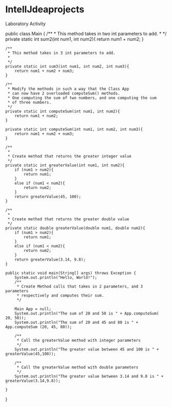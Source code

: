 # IntellJdeaprojects
Laboratory Activity

public class Main {
    /**
     * This method takes in two int parameters to add.
     *
     */
    private static int sum2(int num1, int num2){
        return num1 + num2;
    }

    /**
     * This method takes in 3 int parameters to add.
     *
     */
    private static int sum3(int num1, int num2, int num3){
        return num1 + num2 + num3;
    }

    /**
     * Modify the methods in such a way that the Class App
     * can now have 2 overloaded computeSum() methods.
     * One computing the sum of two numbers, and one computing the sum
     * of three numbers.
     */
    private static int computeSum(int num1, int num2){
        return num1 + num2;
    }

    private static int computeSum(int num1, int num2, int num3){
        return num1 + num2 + num3;
    }

    /**
     *
     * Create method that returns the greater integer value
     */
    private static int greaterValue(int num1, int num2){
        if (num1 > num2){
            return num1;
        }
        else if (num1 < num2){
            return num2;
        }
        return greaterValue(45, 100);
    }

    /**
     *
     * Create method that returns the greater double value
     */
    private static double greaterValue(double num1, double num2){
        if (num1 > num2){
            return num1;
        }
        else if (num1 < num2){
            return num2;
        }
        return greaterValue(3.14, 9.8);
    }

    public static void main(String[] args) throws Exception {
        System.out.println("Hello, World!");
        /**
         * Create Method calls that takes in 2 parameters, and 3 parameters
         * respectively and computes their sum.
         */

        Main App = null;
        System.out.println("The sum of 20 and 50 is " + App.computeSum( 20, 50));
        System.out.println("The sum of 20 and 45 and 80 is " + App.computeSum (20, 45, 80));

        /**
         * Call the greaterValue method with integer parameters
         */
        System.out.println("The greater value between 45 and 100 is " + greaterValue(45,100));

        /**
         * Call the greaterValue method with double parameters
         */
        System.out.println("The greater value between 3.14 and 9.8 is " + greaterValue(3.14,9.8));

    }
}
